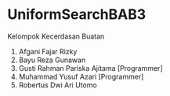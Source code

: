 # UniformSearchBAB3

Kelompok Kecerdasan Buatan
1. Afgani Fajar Rizky
2. Bayu Reza Gunawan
3. Gusti Rahman Pariska Ajitama [Programmer]
4. Muhammad Yusuf Azari [Programmer]
5. Robertus Dwi Ari Utomo
